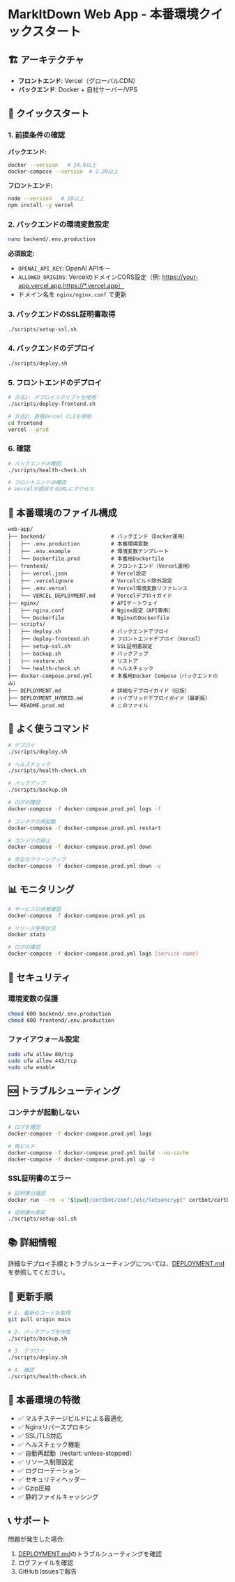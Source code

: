 # MarkItDown Web App - 本番環境クイックスタート

## 🏗️ アーキテクチャ

- **フロントエンド**: Vercel（グローバルCDN）
- **バックエンド**: Docker + 自社サーバー/VPS

## 🚀 クイックスタート

### 1. 前提条件の確認

**バックエンド:**
```bash
docker --version   # 24.0以上
docker-compose --version  # 2.20以上
```

**フロントエンド:**
```bash
node --version   # 18以上
npm install -g vercel
```

### 2. バックエンドの環境変数設定

```bash
nano backend/.env.production
```

**必須設定:**
- `OPENAI_API_KEY`: OpenAI APIキー
- `ALLOWED_ORIGINS`: VercelのドメインCORS設定（例: https://your-app.vercel.app,https://*.vercel.app）
- ドメイン名を `nginx/nginx.conf` で更新

### 3. バックエンドのSSL証明書取得

```bash
./scripts/setup-ssl.sh
```

### 4. バックエンドのデプロイ

```bash
./scripts/deploy.sh
```

### 5. フロントエンドのデプロイ

```bash
# 方法1: デプロイスクリプトを使用
./scripts/deploy-frontend.sh

# 方法2: 直接Vercel CLIを使用
cd frontend
vercel --prod
```

### 6. 確認

```bash
# バックエンドの確認
./scripts/health-check.sh

# フロントエンドの確認
# Vercelが提供するURLにアクセス
```

## 📁 本番環境のファイル構成

```
web-app/
├── backend/                     # バックエンド（Docker運用）
│   ├── .env.production          # 本番環境変数
│   ├── .env.example             # 環境変数テンプレート
│   └── Dockerfile.prod          # 本番用Dockerfile
├── frontend/                    # フロントエンド（Vercel運用）
│   ├── vercel.json              # Vercel設定
│   ├── .vercelignore            # Vercelビルド除外設定
│   ├── .env.vercel              # Vercel環境変数リファレンス
│   └── VERCEL_DEPLOYMENT.md     # Vercelデプロイガイド
├── nginx/                       # APIゲートウェイ
│   ├── nginx.conf               # Nginx設定（API専用）
│   └── Dockerfile               # NginxのDockerfile
├── scripts/
│   ├── deploy.sh                # バックエンドデプロイ
│   ├── deploy-frontend.sh       # フロントエンドデプロイ（Vercel）
│   ├── setup-ssl.sh             # SSL証明書設定
│   ├── backup.sh                # バックアップ
│   ├── restore.sh               # リストア
│   └── health-check.sh          # ヘルスチェック
├── docker-compose.prod.yml      # 本番用Docker Compose（バックエンドのみ）
├── DEPLOYMENT.md                # 詳細なデプロイガイド（旧版）
├── DEPLOYMENT_HYBRID.md         # ハイブリッドデプロイガイド（最新版）
└── README.prod.md               # このファイル
```

## 🔧 よく使うコマンド

```bash
# デプロイ
./scripts/deploy.sh

# ヘルスチェック
./scripts/health-check.sh

# バックアップ
./scripts/backup.sh

# ログの確認
docker-compose -f docker-compose.prod.yml logs -f

# コンテナの再起動
docker-compose -f docker-compose.prod.yml restart

# コンテナの停止
docker-compose -f docker-compose.prod.yml down

# 完全なクリーンアップ
docker-compose -f docker-compose.prod.yml down -v
```

## 📊 モニタリング

```bash
# サービスの状態確認
docker-compose -f docker-compose.prod.yml ps

# リソース使用状況
docker stats

# ログの確認
docker-compose -f docker-compose.prod.yml logs [service-name]
```

## 🔐 セキュリティ

### 環境変数の保護

```bash
chmod 600 backend/.env.production
chmod 600 frontend/.env.production
```

### ファイアウォール設定

```bash
sudo ufw allow 80/tcp
sudo ufw allow 443/tcp
sudo ufw enable
```

## 🆘 トラブルシューティング

### コンテナが起動しない

```bash
# ログを確認
docker-compose -f docker-compose.prod.yml logs

# 再ビルド
docker-compose -f docker-compose.prod.yml build --no-cache
docker-compose -f docker-compose.prod.yml up -d
```

### SSL証明書のエラー

```bash
# 証明書の確認
docker run --rm -v "$(pwd)/certbot/conf:/etc/letsencrypt" certbot/certbot certificates

# 証明書の更新
./scripts/setup-ssl.sh
```

## 📚 詳細情報

詳細なデプロイ手順とトラブルシューティングについては、[DEPLOYMENT.md](DEPLOYMENT.md)を参照してください。

## 🔄 更新手順

```bash
# 1. 最新のコードを取得
git pull origin main

# 2. バックアップを作成
./scripts/backup.sh

# 3. デプロイ
./scripts/deploy.sh

# 4. 確認
./scripts/health-check.sh
```

## 🎯 本番環境の特徴

- ✅ マルチステージビルドによる最適化
- ✅ Nginxリバースプロキシ
- ✅ SSL/TLS対応
- ✅ ヘルスチェック機能
- ✅ 自動再起動（restart: unless-stopped）
- ✅ リソース制限設定
- ✅ ログローテーション
- ✅ セキュリティヘッダー
- ✅ Gzip圧縮
- ✅ 静的ファイルキャッシング

## 📞 サポート

問題が発生した場合:
1. [DEPLOYMENT.md](DEPLOYMENT.md)のトラブルシューティングを確認
2. ログファイルを確認
3. GitHub Issuesで報告
